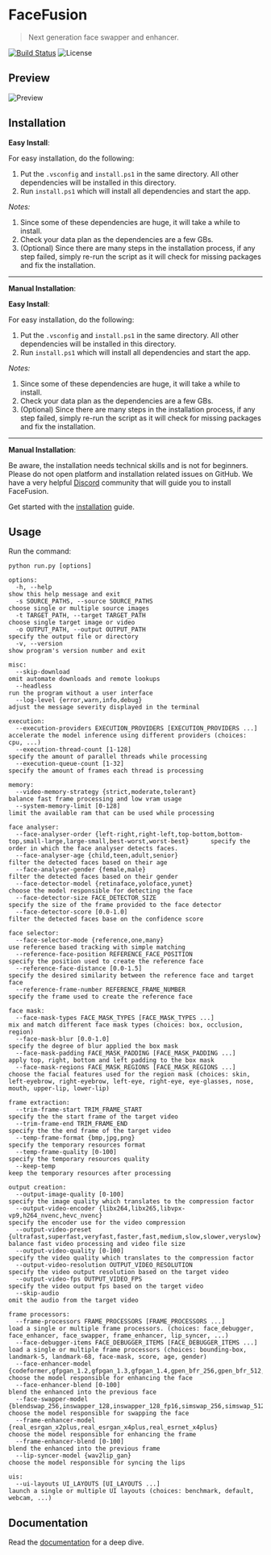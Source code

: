 FaceFusion
==========

> Next generation face swapper and enhancer.

[![Build Status](https://img.shields.io/github/actions/workflow/status/facefusion/facefusion/ci.yml.svg?branch=master)](https://github.com/facefusion/facefusion/actions?query=workflow:ci)
![License](https://img.shields.io/badge/license-MIT-green)

Preview
-------

![Preview](https://raw.githubusercontent.com/facefusion/facefusion/master/.github/preview.png?sanitize=true)

Installation
------------

**Easy Install**:

For easy installation, do the following:

1. Put the `.vsconfig` and `install.ps1` in the same directory. All other dependencies will be installed in this directory.
2. Run `install.ps1` which will install all dependencies and start the app.

*Notes:*

1. Since some of these dependencies are huge, it will take a while to install.
2. Check your data plan as the dependencies are a few GBs.
3. (Optional) Since there are many steps in the installation process, if any step failed, simply re-run the script as it will check for missing packages and fix the installation.

---

**Manual Installation**:

**Easy Install**:

For easy installation, do the following:

1. Put the `.vsconfig` and `install.ps1` in the same directory. All other dependencies will be installed in this directory.
2. Run `install.ps1` which will install all dependencies and start the app.

*Notes:*

1. Since some of these dependencies are huge, it will take a while to install.
2. Check your data plan as the dependencies are a few GBs.
3. (Optional) Since there are many steps in the installation process, if any step failed, simply re-run the script as it will check for missing packages and fix the installation.

---

**Manual Installation**:

Be aware, the installation needs technical skills and is not for beginners. Please do not open platform and installation related issues on GitHub. We have a very helpful [Discord](https://join.facefusion.io) community that will guide you to install FaceFusion.

Get started with the [installation](https://docs.facefusion.io/installation) guide.


Usage
-----

Run the command:

```shell
python run.py [options]

options:
  -h, --help                                                                                                             show this help message and exit
  -s SOURCE_PATHS, --source SOURCE_PATHS                                                                                 choose single or multiple source images
  -t TARGET_PATH, --target TARGET_PATH                                                                                   choose single target image or video
  -o OUTPUT_PATH, --output OUTPUT_PATH                                                                                   specify the output file or directory
  -v, --version                                                                                                          show program's version number and exit

misc:
  --skip-download                                                                                                        omit automate downloads and remote lookups
  --headless                                                                                                             run the program without a user interface
  --log-level {error,warn,info,debug}                                                                                    adjust the message severity displayed in the terminal

execution:
  --execution-providers EXECUTION_PROVIDERS [EXECUTION_PROVIDERS ...]                                                    accelerate the model inference using different providers (choices: cpu, ...)
  --execution-thread-count [1-128]                                                                                       specify the amount of parallel threads while processing
  --execution-queue-count [1-32]                                                                                         specify the amount of frames each thread is processing

memory:
  --video-memory-strategy {strict,moderate,tolerant}                                                                     balance fast frame processing and low vram usage
  --system-memory-limit [0-128]                                                                                          limit the available ram that can be used while processing

face analyser:
  --face-analyser-order {left-right,right-left,top-bottom,bottom-top,small-large,large-small,best-worst,worst-best}      specify the order in which the face analyser detects faces.
  --face-analyser-age {child,teen,adult,senior}                                                                          filter the detected faces based on their age
  --face-analyser-gender {female,male}                                                                                   filter the detected faces based on their gender
  --face-detector-model {retinaface,yoloface,yunet}                                                                      choose the model responsible for detecting the face
  --face-detector-size FACE_DETECTOR_SIZE                                                                                specify the size of the frame provided to the face detector
  --face-detector-score [0.0-1.0]                                                                                        filter the detected faces base on the confidence score

face selector:
  --face-selector-mode {reference,one,many}                                                                              use reference based tracking with simple matching
  --reference-face-position REFERENCE_FACE_POSITION                                                                      specify the position used to create the reference face
  --reference-face-distance [0.0-1.5]                                                                                    specify the desired similarity between the reference face and target face
  --reference-frame-number REFERENCE_FRAME_NUMBER                                                                        specify the frame used to create the reference face

face mask:
  --face-mask-types FACE_MASK_TYPES [FACE_MASK_TYPES ...]                                                                mix and match different face mask types (choices: box, occlusion, region)
  --face-mask-blur [0.0-1.0]                                                                                             specify the degree of blur applied the box mask
  --face-mask-padding FACE_MASK_PADDING [FACE_MASK_PADDING ...]                                                          apply top, right, bottom and left padding to the box mask
  --face-mask-regions FACE_MASK_REGIONS [FACE_MASK_REGIONS ...]                                                          choose the facial features used for the region mask (choices: skin, left-eyebrow, right-eyebrow, left-eye, right-eye, eye-glasses, nose, mouth, upper-lip, lower-lip)

frame extraction:
  --trim-frame-start TRIM_FRAME_START                                                                                    specify the the start frame of the target video
  --trim-frame-end TRIM_FRAME_END                                                                                        specify the the end frame of the target video
  --temp-frame-format {bmp,jpg,png}                                                                                      specify the temporary resources format
  --temp-frame-quality [0-100]                                                                                           specify the temporary resources quality
  --keep-temp                                                                                                            keep the temporary resources after processing

output creation:
  --output-image-quality [0-100]                                                                                         specify the image quality which translates to the compression factor
  --output-video-encoder {libx264,libx265,libvpx-vp9,h264_nvenc,hevc_nvenc}                                              specify the encoder use for the video compression
  --output-video-preset {ultrafast,superfast,veryfast,faster,fast,medium,slow,slower,veryslow}                           balance fast video processing and video file size
  --output-video-quality [0-100]                                                                                         specify the video quality which translates to the compression factor
  --output-video-resolution OUTPUT_VIDEO_RESOLUTION                                                                      specify the video output resolution based on the target video
  --output-video-fps OUTPUT_VIDEO_FPS                                                                                    specify the video output fps based on the target video
  --skip-audio                                                                                                           omit the audio from the target video

frame processors:
  --frame-processors FRAME_PROCESSORS [FRAME_PROCESSORS ...]                                                             load a single or multiple frame processors. (choices: face_debugger, face_enhancer, face_swapper, frame_enhancer, lip_syncer, ...)
  --face-debugger-items FACE_DEBUGGER_ITEMS [FACE_DEBUGGER_ITEMS ...]                                                    load a single or multiple frame processors (choices: bounding-box, landmark-5, landmark-68, face-mask, score, age, gender)
  --face-enhancer-model {codeformer,gfpgan_1.2,gfpgan_1.3,gfpgan_1.4,gpen_bfr_256,gpen_bfr_512,restoreformer_plus_plus}  choose the model responsible for enhancing the face
  --face-enhancer-blend [0-100]                                                                                          blend the enhanced into the previous face
  --face-swapper-model {blendswap_256,inswapper_128,inswapper_128_fp16,simswap_256,simswap_512_unofficial,uniface_256}   choose the model responsible for swapping the face
  --frame-enhancer-model {real_esrgan_x2plus,real_esrgan_x4plus,real_esrnet_x4plus}                                      choose the model responsible for enhancing the frame
  --frame-enhancer-blend [0-100]                                                                                         blend the enhanced into the previous frame
  --lip-syncer-model {wav2lip_gan}                                                                                       choose the model responsible for syncing the lips

uis:
  --ui-layouts UI_LAYOUTS [UI_LAYOUTS ...]                                                                               launch a single or multiple UI layouts (choices: benchmark, default, webcam, ...)
```


Documentation
-------------

Read the [documentation](https://docs.facefusion.io) for a deep dive.

